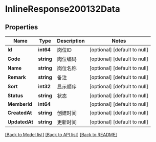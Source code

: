 # InlineResponse200132Data

## Properties
Name | Type | Description | Notes
------------ | ------------- | ------------- | -------------
**Id** | **int64** | 岗位ID | [optional] [default to null]
**Code** | **string** | 岗位编码 | [optional] [default to null]
**Name** | **string** | 岗位名称 | [optional] [default to null]
**Remark** | **string** | 备注 | [optional] [default to null]
**Sort** | **int32** | 显示顺序 | [optional] [default to null]
**Status** | **string** | 状态 | [optional] [default to null]
**MemberId** | **int64** |  | [optional] [default to null]
**CreatedAt** | **string** | 创建时间 | [optional] [default to null]
**UpdatedAt** | **string** | 更新时间 | [optional] [default to null]

[[Back to Model list]](../README.md#documentation-for-models) [[Back to API list]](../README.md#documentation-for-api-endpoints) [[Back to README]](../README.md)

